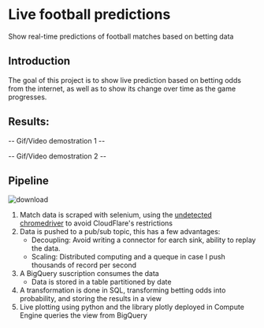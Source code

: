 # Live football predictions

Show real-time predictions of football matches based on betting data


## Introduction

The goal of this project is to show live prediction based on betting odds from the internet, as well as to show its change over time as the game progresses.


## Results:

-- Gif/Video demostration 1 --

-- Gif/Video demostration 2 --


## Pipeline

![download](https://user-images.githubusercontent.com/66125885/190826735-e5c9c31b-4aaa-4a1e-b01f-772d4b759c4c.jpeg)

1. Match data is scraped with selenium, using the [undetected  chromedriver]("https://github.com/ultrafunkamsterdam/undetected-chromedriver") to avoid CloudFlare's restrictions
2. Data is pushed to a pub/sub topic, this has a few advantages:
    - Decoupling: Avoid writing a connector for earch sink, ability to replay the data.
    - Scaling: Distributed computing and a queque in case I push thousands of record per second
3. A BigQuery suscription consumes the data
    - Data is stored in a table partitioned by date
4. A transformation is done in SQL, transforming betting odds into probability, and storing the results in a view
5. Live plotting using python and the library plotly deployed in Compute Engine queries the view from BigQuery
